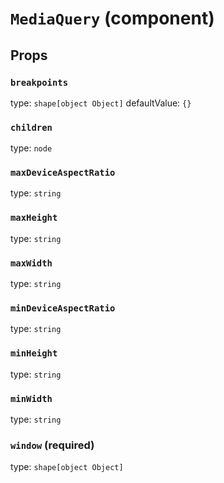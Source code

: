 `MediaQuery` (component)
========================



Props
-----

### `breakpoints`

type: `shape[object Object]`
defaultValue: `{}`


### `children`

type: `node`


### `maxDeviceAspectRatio`

type: `string`


### `maxHeight`

type: `string`


### `maxWidth`

type: `string`


### `minDeviceAspectRatio`

type: `string`


### `minHeight`

type: `string`


### `minWidth`

type: `string`


### `window` (required)

type: `shape[object Object]`

